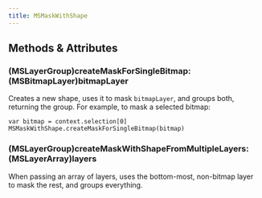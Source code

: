 ```yaml
---
title: MSMaskWithShape
---
```


## Methods & Attributes

### (MSLayerGroup)createMaskForSingleBitmap:(MSBitmapLayer)bitmapLayer

Creates a new shape, uses it to mask `bitmapLayer`, and groups both, returning the group. For example, to mask a selected bitmap:

```
var bitmap = context.selection[0]
MSMaskWithShape.createMaskForSingleBitmap(bitmap)
```

### (MSLayerGroup)createMaskWithShapeFromMultipleLayers:(MSLayerArray)layers

When passing an array of layers, uses the bottom-most, non-bitmap layer to mask the rest, and groups everything.
